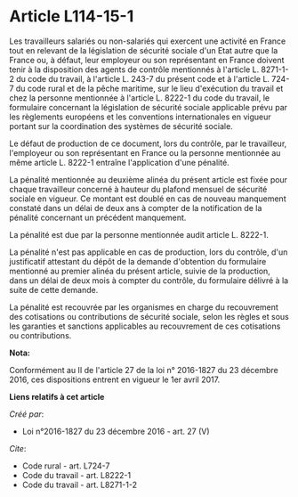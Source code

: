 # Article L114-15-1

Les travailleurs salariés ou non-salariés qui exercent une activité en France tout en relevant de la législation de sécurité
sociale d'un Etat autre que la France ou, à défaut, leur employeur ou son représentant en France doivent tenir à la
disposition des agents de contrôle mentionnés à l'article L. 8271-1-2 du code du travail, à l'article L. 243-7 du présent
code et à l'article L. 724-7 du code rural et de la pêche maritime, sur le lieu d'exécution du travail et chez la personne
mentionnée à l'article L. 8222-1 du code du travail, le formulaire concernant la législation de sécurité sociale applicable
prévu par les règlements européens et les conventions internationales en vigueur portant sur la coordination des systèmes de
sécurité sociale.

Le défaut de production de ce document, lors du contrôle, par le travailleur, l'employeur ou son représentant en France ou la
personne mentionnée au même article L. 8222-1 entraîne l'application d'une pénalité.

La pénalité mentionnée au deuxième alinéa du présent article est fixée pour chaque travailleur concerné à hauteur du plafond
mensuel de sécurité sociale en vigueur. Ce montant est doublé en cas de nouveau manquement constaté dans un délai de deux ans
à compter de la notification de la pénalité concernant un précédent manquement.

La pénalité est due par la personne mentionnée audit article L. 8222-1.

La pénalité n'est pas applicable en cas de production, lors du contrôle, d'un justificatif attestant du dépôt de la demande
d'obtention du formulaire mentionné au premier alinéa du présent article, suivie de la production, dans un délai de deux mois
à compter du contrôle, du formulaire délivré à la suite de cette demande.

La pénalité est recouvrée par les organismes en charge du recouvrement des cotisations ou contributions de sécurité sociale,
selon les règles et sous les garanties et sanctions applicables au recouvrement de ces cotisations ou contributions.

**Nota:**

Conformément au II de l'article 27 de la loi n° 2016-1827 du 23 décembre 2016, ces dispositions entrent en vigueur le 1er
avril 2017.

**Liens relatifs à cet article**

_Créé par_:

  - Loi n°2016-1827 du 23 décembre 2016 - art. 27 (V)

_Cite_:

  - Code rural - art. L724-7
  - Code du travail - art. L8222-1
  - Code du travail - art. L8271-1-2
